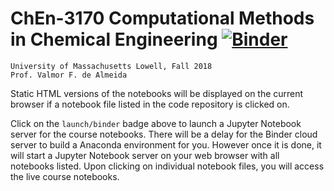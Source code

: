 # ChEn-3170 Computational Methods in Chemical Engineering [![Binder](https://mybinder.org/badge.svg)](https://mybinder.org/v2/gh/dpploy/chen-3170/master)

    University of Massachusetts Lowell, Fall 2018  
    Prof. Valmor F. de Almeida



Static HTML versions of the notebooks will be displayed on the current browser if a notebook 
file listed in the code repository is clicked on.

Click on the `launch/binder` badge above to launch a Jupyter Notebook server for the
course notebooks. There will be a delay for the Binder cloud server to build a Anaconda
environment for you. However once it is done, it will start a Jupyter Notebook
server on your web browser with all notebooks listed. Upon clicking on individual notebook
files, you will access the live course notebooks.


